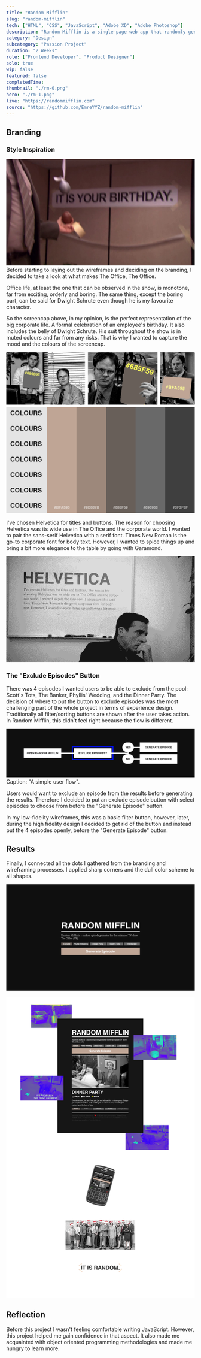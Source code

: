 ```yaml
---
title: "Random Mifflin"
slug: "random-mifflin"
tech: ["HTML", "CSS", "JavaScript", "Adobe XD", "Adobe Photoshop"]
description: "Random Mifflin is a single-page web app that randomly generates a The Office (US) episode on demand."
category: "Design"
subcategory: "Passion Project"
duration: "2 Weeks"
role: ["Frontend Developer", "Product Designer"]
solo: true
wip: false
featured: false
completedTime:
thumbnail: "./rm-0.png"
hero: "./rm-1.png"
live: "https://randommifflin.com"
source: "https://github.com/EmreYYZ/random-mifflin"
---
```


## Branding

### Style Inspiration

![rm-3.jpg](rm-3.jpg)
Before starting to laying out the wireframes and deciding on the branding, I decided to take a look at what makes The Office, The Office.

Office life, at least the one that can be observed in the show, is monotone, far from exciting, orderly and boring. The same thing, except the boring part, can be said for Dwight Schrute even though he is my favourite character.

So the screencap above, in my opinion, is the perfect representation of the big corporate life. A formal celebration of an employee's birthday. It also includes the belly of Dwight Schrute. His suit throughout the show is in muted colours and far from any risks. That is why I wanted to capture the mood and the colours of the screencap.

![rm-4.png](rm-4.png)

I've chosen Helvetica for titles and buttons. The reason for choosing Helvetica was its wide use in The Office and the corporate world. I wanted to pair the sans-serif Helvetica with a serif font. Times New Roman is the go-to corporate font for body text. However, I wanted to spice things up and bring a bit more elegance to the table by going with Garamond.

![rm-5.png](rm-5.png)

### The "Exclude Episodes" Button

There was 4 episodes I wanted users to be able to exclude from the pool: Scott's Tots, The Banker, Phyllis' Wedding, and the Dinner Party. The decision of where to put the button to exclude episodes was the most challenging part of the whole project in terms of experience design. Traditionally all filter/sorting buttons are shown after the user takes action. In Random Mifflin, this didn't feel right because the flow is different.

![rm-6.png](rm-6.png)
Caption: "A simple user flow".

Users would want to exclude an episode from the results before generating the results. Therefore I decided to put an exclude episode button with select episodes to choose from before the "Generate Episode" button.

In my low-fidelity wireframes, this was a basic filter button, however, later, during the high fidelity design I decided to get rid of the button and instead put the 4 episodes openly, before the "Generate Episode" button.

## Results

Finally, I connected all the dots I gathered from the branding and wireframing processes. I applied sharp corners and the dull color scheme to all shapes.

![rm-7.png](rm-7.png)

![rm-8.png](rm-8.png)

## Reflection

Before this project I wasn't feeling comfortable writing JavaScript. However, this project helped me gain confidence in that aspect. It also made me acquainted with object oriented programming methodologies and made me hungry to learn more.
